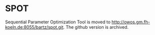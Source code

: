 # SPOT
Sequential Parameter Optimization Tool is moved to http://owos.gm.fh-koeln.de:8055/bartz/spot.git.
The github version is archived.
